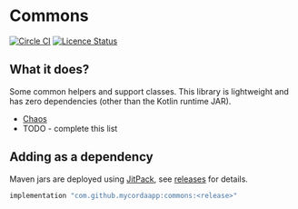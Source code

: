 # Commons

[![Circle CI](https://circleci.com/gh/mycordaapp/commons.svg?style=shield)](https://circleci.com/gh/mycordaapp/commons)
[![Licence Status](https://img.shields.io/github/license/mycordaapp/commons)](https://github.com/mycordaapp/commons/blob/master/licence.txt)

## What it does?

Some common helpers and support classes. This library is lightweight and has zero dependencies (other than the Kotlin
runtime JAR).

* [Chaos](./docs/chaos.md)
* TODO - complete this list

## Adding as a dependency

Maven jars are deployed using [JitPack](https://jitpack.io/),
see [releases](https://github.com/mycordaapp/commons/releases) for details.

```groovy
implementation "com.github.mycordaapp:commons:<release>"
```

